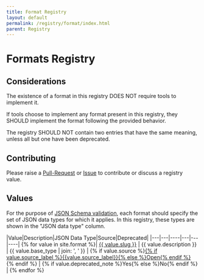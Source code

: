 ```yaml
---
title: Format Registry
layout: default
permalink: /registry/format/index.html
parent: Registry
---
```


# Formats Registry

## Considerations

The existence of a format in this registry DOES NOT require tools to implement it.

If tools choose to implement any format present in this registry, they SHOULD implement the format following the provided behavior.

The registry SHOULD NOT contain two entries that have the same meaning, unless all but one have been deprecated.

## Contributing

Please raise a [Pull-Request](https://github.com/OAI/spec.openapis.org/pulls) or [Issue](https://github.com/OAI/OpenAPI-Specification/issues) to contribute or discuss a registry value.

## Values

For the purpose of [JSON Schema validation](https://datatracker.ietf.org/doc/html/draft-bhutton-json-schema-validation-00#section-7.1), each format should specify the set of JSON data types for which it applies. In this registry, these types are shown in the "JSON data type" column.

|Value|Description|JSON Data Type|Source|Deprecated|
|---|---|----|---|---|----|
{% for value in site.format %}| <a href="./{{ value.slug }}.html">{{ value.slug }}</a> | {{ value.description }} | {{ value.base_type | join: ', ' }} | {% if value.source %}<a href="{{ value.source }}">{% if value.source_label %}{{value.source_label}}{% else %}Open{% endif %}</a>{% endif %} | {% if value.deprecated_note %}Yes{% else %}No{% endif %} |
{% endfor %}


